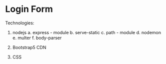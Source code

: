 Login Form
===========

Technologies:

1. nodejs
   a. express - module
   b. serve-static
   c. path - module
   d. nodemon
   e. multer
   f. body-parser
   
3. Bootstrap5 CDN
   
4. CSS
